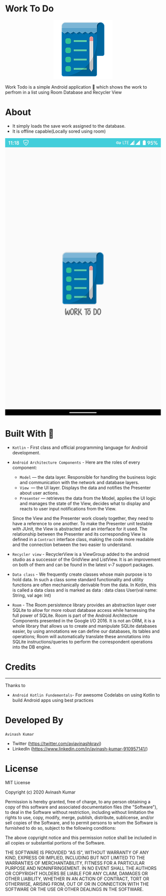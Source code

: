 # Work To Do
<p align ="center">
<img src="Images/ic_icon.png"
</p>

Work Todo is a simple Android application 📱 which shows the work to perfrom in a list using Room Database and Recycler View
# About

- It simply loads the save work assigned to the database.
- It is offline capable(Locally sored using room)
<p>
<img src="Images/Splash_screen.jpg"
  <img src="Images/main.jpg"
     <img src="Images/About.jpg"
     </p>

# Built With 🔨
 - ```Kotlin``` - First class and official programming language for Android development.
 - ```Android Architecture Components``` - Here are the roles of every component:

    - ```Model``` — the data layer. Responsible for handling the business logic and communication with the network and database layers.
    - ```View ```— the UI layer. Displays the data and notifies the Presenter about user actions.
    - ```Presenter``` — retrieves the data from the Model, applies the UI logic and manages the state of the View, decides what to display and reacts to user input notifications from the View.
    
    Since the View and the Presenter work closely together, they need to have a reference to one another. To make the Presenter unit testable with JUnit, the View is abstracted and an interface for it used. The relationship between the Presenter and its corresponding View is defined in a ```Contract``` interface class, making the code more readable and the connection between the two easier to understand.
- ```Recycler view``` - RecyclerView is a ViewGroup added to the android studio as a successor of the GridView and ListView. It is an improvement on both of them and can be found in the latest v-7 support packages.
- ```Data class``` - We frequently create classes whose main purpose is to hold data. In such a class some standard functionality and utility functions are often mechanically derivable from the data. In Kotlin, this is called a data class and is marked as data : data class User(val name: String, val age: Int)
- ```Room``` -    The Room persistence library provides an abstraction layer over SQLite to allow for more robust database access while harnessing the full power of SQLite. Room is part of the Android Architecture Components presented in the Google I/O 2016. It is not an ORM, it is a whole library that allows us to create and manipulate SQLite databases easier, by using annotations we can define our databases, its tables and operations; Room will automatically translate these annotations into SQLite instructions/queries to perform the correspondent operations into the DB engine.

# Credits
---
Thanks to
- ```Android Kotlin Fundementals```- For awesome Codelabs on using Kotlin to build Android apps using best practices

#  Developed By
```Avinash Kumar```
- Twitter (https://twitter.com/aviavinashkravi)
- LinkedIn (https://www.linkedin.com/in/avinash-kumar-910957141/)

# License
MIT License

Copyright (c) 2020 Avinash Kumar

Permission is hereby granted, free of charge, to any person obtaining a copy
of this software and associated documentation files (the "Software"), to deal
in the Software without restriction, including without limitation the rights
to use, copy, modify, merge, publish, distribute, sublicense, and/or sell
copies of the Software, and to permit persons to whom the Software is
furnished to do so, subject to the following conditions:

The above copyright notice and this permission notice shall be included in all
copies or substantial portions of the Software.

THE SOFTWARE IS PROVIDED "AS IS", WITHOUT WARRANTY OF ANY KIND, EXPRESS OR
IMPLIED, INCLUDING BUT NOT LIMITED TO THE WARRANTIES OF MERCHANTABILITY,
FITNESS FOR A PARTICULAR PURPOSE AND NONINFRINGEMENT. IN NO EVENT SHALL THE
AUTHORS OR COPYRIGHT HOLDERS BE LIABLE FOR ANY CLAIM, DAMAGES OR OTHER
LIABILITY, WHETHER IN AN ACTION OF CONTRACT, TORT OR OTHERWISE, ARISING FROM,
OUT OF OR IN CONNECTION WITH THE SOFTWARE OR THE USE OR OTHER DEALINGS IN THE
SOFTWARE.
